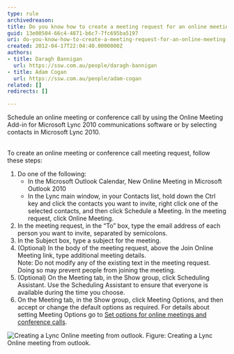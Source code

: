 ```yaml
---
type: rule
archivedreason: 
title: Do you know how to create a meeting request for an online meeting or conference call?
guid: 13e00504-66c4-4871-b6c7-7fc695ba5197
uri: do-you-know-how-to-create-a-meeting-request-for-an-online-meeting-or-conference-call
created: 2012-04-17T22:04:40.0000000Z
authors:
- title: Daragh Bannigan
  url: https://ssw.com.au/people/daragh-bannigan
- title: Adam Cogan
  url: https://ssw.com.au/people/adam-cogan
related: []
redirects: []

---
```



Schedule an online meeting or conference call by using the Online Meeting Add-in for Microsoft Lync 2010 communications software or by selecting contacts in Microsoft Lync 2010. 
<br><excerpt class='endintro'></excerpt><br>
<p>To create an online meeting or conference call meeting request, follow these steps&#58; </p>
<ol>
<li>Do one of the following&#58;
<ul>
<li>In the Microsoft Outlook Calendar, New Online Meeting in Microsoft Outlook 2010</li>
<li>In the Lync main window, in your Contacts list, hold down the Ctrl key and click the contacts you want to invite, right click one of the selected contacts, and then click Schedule a Meeting. In the meeting request, click Online Meeting.</li>
</ul>
</li>
<li>In the meeting request, in the “To” box, type the email address of each person you want to invite, separated by semicolons.</li>
<li>In the Subject box, type a subject for the meeting.</li>
<li>(Optional) In the body of the meeting request, above the Join Online Meeting link, type additional meeting details. <br>
Note&#58; Do not modify any of the existing text in the meeting request. Doing so may prevent people from joining the meeting.</li>
<li>(Optional) On the Meeting tab, in the Show group, click Scheduling Assistant. Use the Scheduling Assistant to ensure that everyone is available during the time you choose.</li>
<li>On the Meeting tab, in the Show group, click Meeting Options, and then accept or change the default options as required. For details about setting Meeting Options go to <a href="http&#58;//office.microsoft.com/en-us/communicator-help/set-options-for-online-meetings-and-conference-calls-HA102000107.aspx?CTT=5&amp;origin=HA101990914">Set options for online meetings and conference calls</a>.</li>
</ol>

<img src="/ITAndNetworking/Rules-to-Better-Lync/PublishingImages/lync-online-meeting.jpg" alt="Creating a Lync Online meeting from outlook." class="ms-rteCustom-ImageArea" />
<span class="ms-rteCustom-FigureNormal">Figure&#58; Creating a Lync Online meeting from outlook.</span>


